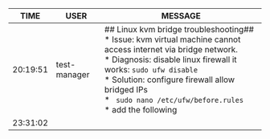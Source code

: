 TIME | USER | MESSAGE
--- | --- | ---
20:19:51 | test-manager | ## Linux kvm bridge troubleshooting##<br/>* Issue: kvm virtual machine cannot access internet via bridge network.<br/>* Diagnosis: disable linux firewall it works: `sudo ufw disable`<br/>* Solution: configure firewall allow bridged IPs<br/>	* ` sudo nano /etc/ufw/before.rules`<br/>	* add the following
23:31:02 | | 
